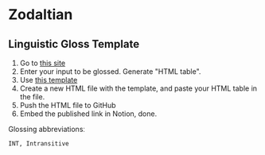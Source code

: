 # Zodaltian
## Linguistic Gloss Template
1. Go to [this site](https://neonnaut.github.io/)
2. Enter your input to be glossed. Generate "HTML table". 
3. Use [this template](https://raw.githubusercontent.com/alexhou00/zodaltian/main/TEMPLATE.html)
4. Create a new HTML file with the template, and paste your HTML table in the file.
5. Push the HTML file to GitHub
6. Embed the published link in Notion, done.

Glossing abbreviationsː
```
INT, Intransitive
```
